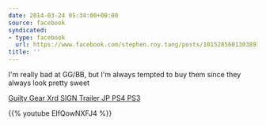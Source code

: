 ```yaml
---
date: 2014-03-24 05:34:00+00:00
source: facebook
syndicated:
- type: facebook
  url: https://www.facebook.com/stephen.roy.tang/posts/10152856013038912
title: ''
---
```


I'm really bad at GG/BB, but I'm always tempted to buy them since they always look pretty sweet 

[Guilty Gear Xrd SIGN Trailer JP PS4 PS3](https://www.youtube.com/watch?v=EIfQowNXFJ4)



{{% youtube EIfQowNXFJ4 %}}